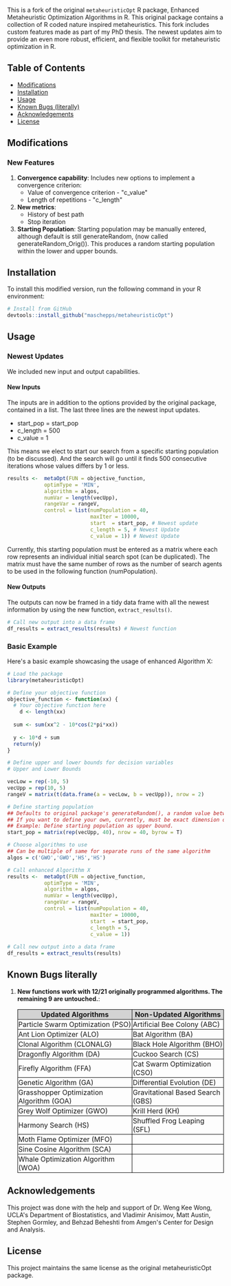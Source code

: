 
This is a fork of the original `metaheuristicOpt` R package, Enhanced Metaheuristic Optimization Algorithms in R. This original package contains a collection of R coded nature inspired metaheuristics. This fork includes custom features made as part of my PhD thesis. The newest updates aim to provide an even more robust, efficient, and flexible toolkit for metaheuristic optimization in R.

## Table of Contents

- [Modifications](#modifications)
- [Installation](#installation)
- [Usage](#usage)
- [Known Bugs (literally)](#known-bugs-literally)
- [Acknowledgements](#acknowledgements)
- [License](#license)

## Modifications

### New Features
1. **Convergence capability**: Includes new options to implement a convergence criterion:
    - Value of convergence criterion - "c_value"
    - Length of repetitions - "c_length"
2. **New metrics**:
    - History of best path
    - Stop iteration
3. **Starting Population**: Starting population may be manually entered, although default is still generateRandom, (now called generateRandom_Orig()). This produces a random starting population within the lower and upper bounds.


## Installation

To install this modified version, run the following command in your R environment:

```R
# Install from GitHub
devtools::install_github("maschepps/metaheuristicOpt")
```

## Usage

### Newest Updates

We included new input and output capabilities. 

#### New Inputs
The inputs are in addition to the options provided by the original package, contained in a list. The last three lines are the newest input updates.

- start_pop = start_pop
- c_length = 500
- c_value  = 1

This means we elect to start our search from a specific starting population (to be discussed). And the search will go until it finds 500 consecutive iterations whose values differs by 1 or less.

```R
results <-  metaOpt(FUN = objective_function,
            optimType = 'MIN',
            algorithm = algos,
            numVar = length(vecUpp),
            rangeVar = rangeV,
            control = list(numPopulation = 40,
                           maxIter = 10000, 
                           start  = start_pop, # Newest update
                           c_length = 5, # Newest Update
                           c_value = 1)) # Newest Update
```
Currently, this starting population must be entered as a matrix where each row represents an individual initial search spot (can be duplicated). The matrix must have the same number of rows as the number of search agents to be used in the following function (numPopulation).

#### New Outputs

The outputs can now be framed in a tidy data frame with all the newest information by using the new function, `extract_results()`.

```R
# Call new output into a data frame
df_results = extract_results(results) # Newest function
```

### Basic Example
Here's a basic example showcasing the usage of enhanced Algorithm X:

```R
# Load the package
library(metaheuristicOpt)

# Define your objective function
objective_function <- function(xx) {
  # Your objective function here
    d <- length(xx)
	
  sum <- sum(xx^2 - 10*cos(2*pi*xx))
	
  y <- 10*d + sum
  return(y)
}

# Define upper and lower bounds for decision variables
# Upper and Lower Bounds

vecLow = rep(-10, 5)
vecUpp = rep(10, 5)
rangeV = matrix(t(data.frame(a = vecLow, b = vecUpp)), nrow = 2)

# Define starting population
## Defaults to original package's generateRandom(), a random value between the lower and upper bounds.
## If you want to define your own, currently, must be exact dimension of nrow (numPopulation) by ncol (dimension of problem)
## Example: Define starting population as upper bound.
start_pop = matrix(rep(vecUpp, 40), nrow = 40, byrow = T)

# Choose algorithms to use
## Can be multiple of same for separate runs of the same algorithm
algos = c('GWO','GWO','HS','HS')

# Call enhanced Algorithm X
results <-  metaOpt(FUN = objective_function,
            optimType = 'MIN',
            algorithm = algos,
            numVar = length(vecUpp),
            rangeVar = rangeV,
            control = list(numPopulation = 40,
                           maxIter = 10000, 
                           start  = start_pop,
                           c_length = 5,
                           c_value = 1))
                           
# Call new output into a data frame
df_results = extract_results(results)


```

## Known Bugs literally
1. **New functions work with 12/21 originally programmed algorithms. The remaining 9 are untouched.**: 


    <style>
    table {
        border-collapse: collapse;
        width: 100%;
    }

    th, td {
        border: 1px solid black;
        padding: 1px;
    }
    td {
        font-size:16px;
        text-align: left;

    }

    th {
        font-size: 16px;
        font-weight: bold;
        background-color: lightgray;
        text-align: center;
    }

    .vertical-line {
        border-left: 1px solid black;
    }
    </style>

    <table>
    <tr style="text-align:center">
        <th><strong>Updated Algorithms</strong></th>
        <th><strong>Non-Updated Algorithms</strong></th>
    </tr>
    <tr>
        <td>Particle Swarm Optimization (PSO)</td>
        <td>Artificial Bee Colony (ABC)</td>
    </tr>
    <tr>
        <td>Ant Lion Optimizer (ALO)</td>
        <td>Bat Algorithm (BA)</td>
    </tr>
    <tr>
        <td>Clonal Algorithm (CLONALG)</td>
        <td>Black Hole Algorithm (BHO)</td>
    </tr>
    <tr>
        <td>Dragonfly Algorithm (DA)</td>
        <td>Cuckoo Search (CS)</td>
    </tr>
    <tr>
        <td>Firefly Algorithm (FFA)</td>
        <td>Cat Swarm Optimization (CSO)</td>
    </tr>
    <tr>
        <td>Genetic Algorithm (GA)</td>
        <td>Differential Evolution (DE)</td>
    </tr>
    <tr>
        <td>Grasshopper Optimization Algorithm (GOA)</td>
        <td>Gravitational Based Search (GBS)</td>
    </tr>
    <tr>
        <td>Grey Wolf Optimizer (GWO)</td>
        <td>Krill Herd (KH)</td>
    </tr>
    <tr>
        <td>Harmony Search (HS)</td>
        <td>Shuffled Frog Leaping (SFL)</td>
    </tr>
    <tr>
        <td>Moth Flame Optimizer (MFO)</td>
        <td></td>
    </tr>
    <tr>
        <td>Sine Cosine Algorithm (SCA)</td>
        <td></td>
    </tr>    
    <tr>
        <td>Whale Optimization Algorithm (WOA)</td>
        <td></td>
    </tr>
    </table>


## Acknowledgements
This project was done with the help and support of Dr. Weng Kee Wong, UCLA's Department of Biostatistics, and Vladimir Anisimov, Matt Austin, Stephen Gormley, and Behzad Beheshti from Amgen's Center for Design and Analysis.

## License
This project maintains the same license as the original metaheuristicOpt package.
